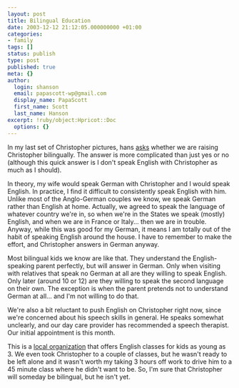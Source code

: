 ```yaml
---
layout: post
title: Bilingual Education
date: 2003-12-12 21:12:05.000000000 +01:00
categories:
- family
tags: []
status: publish
type: post
published: true
meta: {}
author:
  login: shanson
  email: papascott-wp@gmail.com
  display_name: PapaScott
  first_name: Scott
  last_name: Hanson
excerpt: !ruby/object:Hpricot::Doc
  options: {}
---
```

<p>In my last set of Christopher pictures, hans <a title="PapaScott: Music" href="https://www.papascott.de/2003/12/11/2749.php">asks</a> whether we are raising Christopher bilingually. The answer is more complicated than just yes or no (although this quick answer is I don't speak English with Christopher as much as I should).</p>
<p>In theory, my wife would speak German with Christopher and I would speak English. In practice, I find it difficult to consistently speak English with him. Unlike most of the Anglo-German couples we know, we speak German rather than English at home. Actually, we agreed to speak the language of whatever country we're in, so when we're in the States we speak (mostly) English, and when we are in France or Italy... then we are in trouble. Anyway, while this was good for my German, it means I am totally out of the habit of speaking English around the house. I have to remember to make the effort, and Christopher answers in German anyway.</p>
<p>Most bilingual kids we know are like that. They understand the English-speaking parent perfectly, but will answer in German. Only when visiting with relatives that speak no German at all are they willing to speak English. Only later (around 10 or 12) are they willing to speak the second language on their own. The exception is when the parent pretends not to understand German at all... and I'm not willing to do that.</p>
<p>We're also a bit reluctant to push English on Christopher right now, since we're concerned about his speech skills in general. He speaks somewhat unclearly, and our day care provider has recommended a speech therapist. Our initial appointment is this month.</p>
<p>This is a <a title="Kids-Club e.V. Bendestorf" href="http://www.kids-club-ev.de/">local organization</a> that offers English classes for kids as young as 3. We even took Christopher to a couple of classes, but he wasn't ready to be left alone and it wasn't worth my taking 3 hours off work to drive him to a 45 minute class where he didn't want to be. So, I'm sure that Christopher will someday be bilingual, but he isn't yet.</p>
